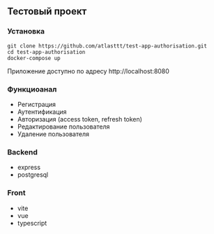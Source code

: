 ## Тестовый проект

### Установка
```console
git clone https://github.com/atlasttt/test-app-authorisation.git
cd test-app-authorisation
docker-compose up
```
Приложение доступно по адресу http://localhost:8080

### Функциоанал
- Регистрация
- Аутентификация
- Авторизация (access token, refresh token)
- Редактирование пользователя
- Удаление пользователя

### Backend
- express
- postgresql

### Front
- vite
- vue
- typescript
